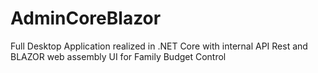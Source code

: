 # AdminCoreBlazor
Full Desktop Application realized in .NET Core with internal API Rest and BLAZOR web assembly UI for Family Budget Control
